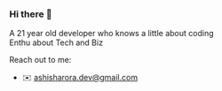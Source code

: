 ### Hi there 👋

<!--
**ashish4arora/ashish4arora** is a ✨ _special_ ✨ repository because its `README.md` (this file) appears on your GitHub profile.

Here are some ideas to get you started:

- 🔭 I’m currently working on ...
- 🌱 I’m currently learning ...
- 👯 I’m looking to collaborate on ...
- 🤔 I’m looking for help with ...
- 💬 Ask me about ...
- 📫 How to reach me: ...
- 😄 Pronouns: ...
- ⚡ Fun fact: ...
-->

A 21 year old developer who knows a little about coding<br>
Enthu about Tech and Biz

Reach out to me: 
- ✉️ ashisharora.dev@gmail.com

